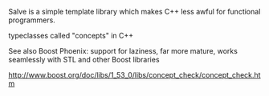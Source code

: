 Salve is a simple template library which makes C++ less awful for functional programmers.

typeclasses called "concepts" in C++

See also Boost Phoenix: support for laziness, far more mature, works seamlessly with STL and other Boost libraries

http://www.boost.org/doc/libs/1_53_0/libs/concept_check/concept_check.htm
